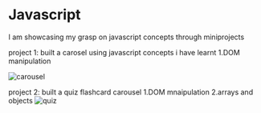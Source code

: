 # Javascript
I am showcasing my grasp on javascript concepts through miniprojects

project 1:
built a carosel using javascript concepts i have learnt 
1.DOM manipulation


![carousel](https://github.com/tranqulity21/Javascript/assets/79315856/aaaa09b8-315d-4e84-a274-b1d40293a369)

project 2:
built a quiz flashcard carousel
1.DOM mnaipulation
2.arrays and objects
![quiz](https://github.com/tranqulity21/Javascript/assets/79315856/559ce6ff-7a12-4a40-af56-c1f16dc7cf30)
